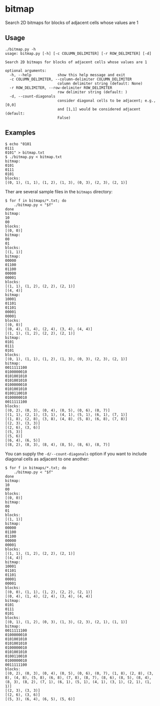 # bitmap
Search 2D bitmaps for blocks of adjacent cells whose values are 1

## Usage
	./bitmap.py -h
	usage: bitmap.py [-h] [-c COLUMN_DELIMITER] [-r ROW_DELIMITER] [-d]
	
	Search 2D bitmaps for blocks of adjacent cells whose values are 1
	
	optional arguments:
	  -h, --help            show this help message and exit
	  -c COLUMN_DELIMITER, --column-delimiter COLUMN_DELIMITER
	                        column delimiter string (default: None)
	  -r ROW_DELIMITER, --row-delimiter ROW_DELIMITER
	                        row delimiter string (default: )
	  -d, --count-diagonals
	                        consider diagonal cells to be adjacent; e.g., [0,0]
	                        and [1,1] would be considered adjacent (default:
	                        False)

## Examples
	$ echo "0101
	0111
	0101" > bitmap.txt
	$ ./bitmap.py < bitmap.txt 
	bitmap:
	0101
	0111
	0101
	blocks:
	[(0, 1), (1, 1), (1, 2), (1, 3), (0, 3), (2, 3), (2, 1)]
  
Ther are several sample files in the `bitmaps` directory:

	$ for f in bitmaps/*.txt; do
		./bitmap.py < "$f"
	done
	bitmap:
	10
	00
	blocks:
	[(0, 0)]
	bitmap:
	00
	01
	blocks:
	[(1, 1)]
	bitmap:
	00000
	01100
	01100
	00000
	00001
	blocks:
	[(1, 1), (1, 2), (2, 2), (2, 1)]
	[(4, 4)]
	bitmap:
	10001
	01101
	01101
	00001
	00001
	blocks:
	[(0, 0)]
	[(0, 4), (1, 4), (2, 4), (3, 4), (4, 4)]
	[(1, 1), (1, 2), (2, 2), (2, 1)]
	bitmap:
	0101
	0111
	0101
	blocks:
	[(0, 1), (1, 1), (1, 2), (1, 3), (0, 3), (2, 3), (2, 1)]
	bitmap:
	0011111100
	0100000010
	0101001010
	0101001010
	0100000010
	0101001010
	0100110010
	0100000010
	0011111100
	blocks:
	[(0, 2), (0, 3), (0, 4), (0, 5), (0, 6), (0, 7)]
	[(1, 1), (2, 1), (3, 1), (4, 1), (5, 1), (6, 1), (7, 1)]
	[(1, 8), (2, 8), (3, 8), (4, 8), (5, 8), (6, 8), (7, 8)]
	[(2, 3), (3, 3)]
	[(2, 6), (3, 6)]
	[(5, 3)]
	[(5, 6)]
	[(6, 4), (6, 5)]
	[(8, 2), (8, 3), (8, 4), (8, 5), (8, 6), (8, 7)]

You can supply the `-d/--count-diagonals` option if you want to include diagonal cells as adjacent to one another:

	$ for f in bitmaps/*.txt; do
		./bitmap.py < "$f"
	done
	bitmap:
	10
	00
	blocks:
	[(0, 0)]
	bitmap:
	00
	01
	blocks:
	[(1, 1)]
	bitmap:
	00000
	01100
	01100
	00000
	00001
	blocks:
	[(1, 1), (1, 2), (2, 2), (2, 1)]
	[(4, 4)]
	bitmap:
	10001
	01101
	01101
	00001
	00001
	blocks:
	[(0, 0), (1, 1), (1, 2), (2, 2), (2, 1)]
	[(0, 4), (1, 4), (2, 4), (3, 4), (4, 4)]
	bitmap:
	0101
	0111
	0101
	blocks:
	[(0, 1), (1, 2), (0, 3), (1, 3), (2, 3), (2, 1), (1, 1)]
	bitmap:
	0011111100
	0100000010
	0101001010
	0101001010
	0100000010
	0101001010
	0100110010
	0100000010
	0011111100
	blocks:
	[(0, 2), (0, 3), (0, 4), (0, 5), (0, 6), (0, 7), (1, 8), (2, 8), (3, 8), (4, 8), (5, 8), (6, 8), (7, 8), (8, 7), (8, 6), (8, 5), (8, 4), (8, 3), (8, 2), (7, 1), (6, 1), (5, 1), (4, 1), (3, 1), (2, 1), (1, 1)]
	[(2, 3), (3, 3)]
	[(2, 6), (3, 6)]
	[(5, 3), (6, 4), (6, 5), (5, 6)]
